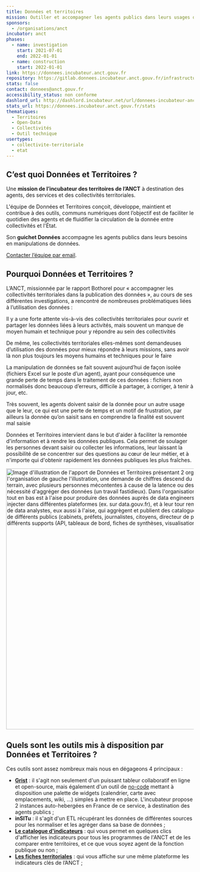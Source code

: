 ```yaml
---
title: Données et territoires
mission: Outiller et accompagner les agents publics dans leurs usages de la donnée
sponsors:
  - /organisations/anct
incubator: anct
phases:
  - name: investigation
    start: 2021-07-01
    end: 2022-01-01
  - name: construction
    start: 2022-01-01
link: https://donnees.incubateur.anct.gouv.fr
repository: https://gitlab.donnees.incubateur.anct.gouv.fr/infrastructure/
stats: false
contact: donnees@anct.gouv.fr
accessibility_status: non conforme
dashlord_url: http://dashlord.incubateur.net/url/donnees-incubateur-anct-gouv-fr-toolbox/
stats_url: https://donnees.incubateur.anct.gouv.fr/stats
thematiques:
  - Territoires
  - Open-Data
  - Collectivités
  - Outil technique
usertypes:
  - collectivite-territoriale
  - etat
---
```

## C’est quoi Données et Territoires ?

Une **mission de l’incubateur des territoires de l’ANCT** à destination des agents, des services et des collectivités territoriales.

L'équipe de Données et Territoires conçoit, développe, maintient et contribue à des outils, communs numériques dont l’objectif est de faciliter le quotidien des agents et de fluidifier la circulation de la donnée entre collectivités et l'État.

Son **guichet Données** accompagne les agents publics dans leurs besoins en manipulations de données. 

[Contacter l’équipe par email](mailto:donnees@anct.gouv.fr).

## Pourquoi Données et Territoires ?

L’ANCT, missionnée par le rapport Bothorel pour « accompagner les collectivités territoriales dans la publication des données », au cours de ses différentes investigations, a rencontré de nombreuses problématiques liées à l’utilisation des données :

Il y a une forte attente vis-à-vis des collectivités territoriales pour ouvrir et partager les données liées à leurs activités, mais souvent un manque de moyen humain et technique pour y répondre au sein des collectivités

De même, les collectivités territoriales elles-mêmes sont demandeuses d’utilisation des données pour mieux répondre à leurs missions, sans avoir là non plus toujours les moyens humains et techniques pour le faire

La manipulation de données se fait souvent aujourd’hui de façon isolée (fichiers Excel sur le poste d’un agent), ayant pour conséquence une grande perte de temps dans le traitement de ces données : fichiers non normalisés donc beaucoup d’erreurs, difficile à partager, à corriger, à tenir à jour, etc.

Très souvent, les agents doivent saisir de la donnée pour un autre usage que le leur, ce qui est une perte de temps et un motif de frustration, par ailleurs la donnée qu’on saisit sans en comprendre la finalité est souvent mal saisie

Données et Territoires intervient dans le but d'aider à faciliter la remontée d'information et à rendre les données publiques. Cela permet de soulager les personnes devant saisir ou collecter les informations, leur laissant la possibilité de se concentrer sur des questions au cœur de leur métier, et à n'importe qui d'obtenir rapidement les données publiques les plus fraîches.

<img width="700" alt="Image d'illustration de l'apport de Données et Territoires présentant 2 organisations. Dans l'organisation de gauche l'illustration, une demande de chiffres descend du cabinet jusqu'aux agents de terrain, avec plusieurs personnes mécontentes à cause de la latence ou des courtes échéances et de la nécessité d'aggréger des données (un travail fastidieux). Dans l'organisation de droite, une personne tout en bas est à l'aise pour produire des données auprès de data engineers, eux aussi à l'aise pour les injecter dans différentes plateformes (ex. sur data.gouv.fr), et à leur tour remontent les données auprès de data analystes, eux aussi à l'aise, qui aggrègent et publient des catalogues d'indicateurs à destination de différents publics (cabinets, préfets, journalistes, citoyens, directeur de programmes, ...) et à travers différents supports (API, tableaux de bord, fiches de synthèses, visualisation, ...)" src="https://github.com/betagouv/beta.gouv.fr/assets/371705/ccb0a93f-7dc1-4b03-a678-007c8edd6272">

## Quels sont les outils mis à disposition par Données et Territoires ?

Ces outils sont assez nombreux mais nous en dégageons 4 principaux :
- [**Grist**](https://getgrist.com) : il s'agit non seulement d'un puissant tableur collaboratif en ligne et open-source, mais également d'un outil de [no-code](https://fr.wikipedia.org/wiki/D%C3%A9veloppement_No_code) mettant à disposition une palette de widgets (calendrier, carte avec emplacements, wiki, ...) simples à mettre en place. L'incubateur propose 2 instances auto-hebergées en France de ce service, à destination des agents publics ;
 - **inSITu** : il s'agit d'un ETL récupérant les données de différentes sources pour les normaliser et les agréger dans sa base de données ;
 - [**Le catalogue d'indicateurs**](https://catalogue-indicateurs.donnees.incubateur.anct.gouv.fr/) : qui vous permet en quelques clics d'afficher les indicateurs pour tous les programmes de l'ANCT et de les comparer entre territoires, et ce que vous soyez agent de la fonction publique ou non ;
 - [**Les fiches territoriales**](https://fiches.incubateur.anct.gouv.fr/) : qui vous affiche sur une même plateforme les indicateurs clés de l’ANCT ;
